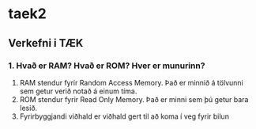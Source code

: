 # taek2
## Verkefni i TÆK
### 1. Hvað er RAM? Hvað er ROM? Hver er munurinn?
1. RAM stendur fyrir Random Access Memory. Það er minnið á tölvunni sem getur verið notað á einum tíma.
2. ROM stendur fyrir Read Only Memory. Það er minni sem þú getur bara lesið.
3. Fyrirbyggjandi viðhald er viðhald gert til að koma í veg fyrir bilun
